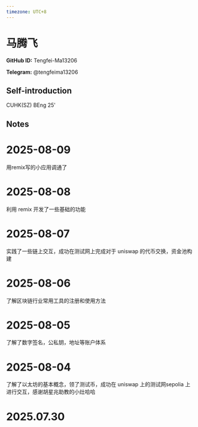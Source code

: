 ```yaml
---
timezone: UTC+8
---
```


# 马腾飞

**GitHub ID:** Tengfei-Ma13206

**Telegram:** @tengfeima13206

## Self-introduction

CUHK(SZ) BEng 25'

## Notes

<!-- Content_START -->
# 2025-08-09

用remix写的小应用调通了

# 2025-08-08

利用 remix 开发了一些基础的功能

# 2025-08-07

实践了一些链上交互，成功在测试网上完成对于 uniswap 的代币交换，资金池构建

# 2025-08-06

了解区块链行业常用工具的注册和使用方法

# 2025-08-05

了解了数字签名，公私钥，地址等账户体系

# 2025-08-04

了解了以太坊的基本概念，领了测试币，成功在 uniswap 上的测试网sepolia 上进行交互，感谢胡星兆助教的小灶哈哈


# 2025.07.30


<!-- Content_END -->
